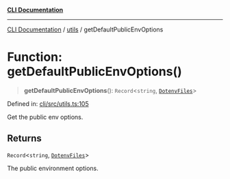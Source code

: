 [**CLI Documentation**](../../README.md)

***

[CLI Documentation](../../README.md) / [utils](../README.md) / getDefaultPublicEnvOptions

# Function: getDefaultPublicEnvOptions()

> **getDefaultPublicEnvOptions**(): `Record`\<`string`, [`DotenvFiles`](../../options/DotenvConfig/interfaces/DotenvFiles.md)\>

Defined in: [cli/src/utils.ts:105](https://github.com/stonemjs/cli/blob/f139573d7f6e29779d41fb031ed261bfcad59d09/src/utils.ts#L105)

Get the public env options.

## Returns

`Record`\<`string`, [`DotenvFiles`](../../options/DotenvConfig/interfaces/DotenvFiles.md)\>

The public environment options.
